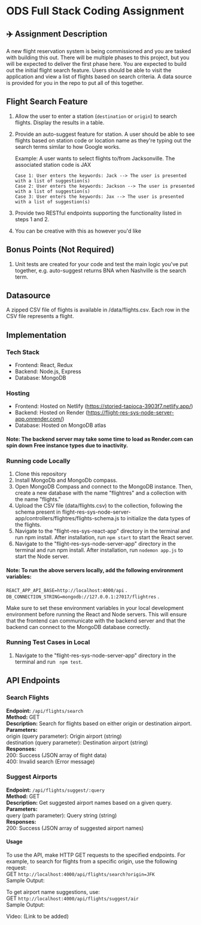 # ODS Full Stack Coding Assignment

## ✈️ Assignment Description
A new flight reservation system is being commissioned and you are tasked with building this out. There will be multiple phases to this project, but you will be expected to deliver the first phase here. You are expected to build out the initial flight search feature. Users should be able to visit the application and view a list of flights based on search criteria. A data source is provided for you in the repo to put all of this together.

## Flight Search Feature

1. Allow the user to enter a station (`destination` or `origin`) to search flights. Display the results in a table.

2. Provide an auto-suggest feature for station. A user should be able to see flights based on station code or location name as they're typing out the search terms similar to how Google works.

   Example: A user wants to select flights to/from Jacksonville. The associated station code is JAX
   
       Case 1: User enters the keywords: Jack --> The user is presented with a list of suggestion(s)
       Case 2: User enters the keywords: Jackson --> The user is presented with a list of suggestion(s)
       Case 3: User enters the keywords: Jax --> The user is presented with a list of suggestion(s)
   
3. Provide two RESTful endpoints supporting the functionality listed in steps 1 and 2.

4. You can be creative with this as however you'd like

## Bonus Points (Not Required)
1. Unit tests are created for your code and test the main logic you've put together, e.g. auto-suggest returns BNA when Nashville is the search term.

## Datasource
A zipped CSV file of flights is available in /data/flights.csv. Each row in the CSV file represents a flight.

## Implementation
###  Tech Stack 
* Frontend: React, Redux
* Backend: Node.js, Express
* Database: MongoDB

###  Hosting
* Frontend: Hosted on Netlify (https://storied-tapioca-3903f7.netlify.app/)
* Backend: Hosted on Render (https://flight-res-sys-node-server-app.onrender.com/)
* Database: Hosted on MongoDB atlas

#### Note: The backend server may take some time to load as Render.com can spin down Free instance types due to inactivity.

### Running code Locally
1. Clone this repository
2. Install MongoDb and MongoDb compass.
3. Open MongoDB Compass and connect to the MongoDB instance. Then, create a new database with the name "flightres" and a collection with the name "flights."
4. Upload the CSV file (data/flights.csv) to the collection, following the schema present in flight-res-sys-node-server-app/controllers/flightres/flights-schema.js to initialize the data types of the flights.
5. Navigate to the "flight-res-sys-react-app" directory in the terminal and run npm install. After installation, run ```npm start``` to start the React server.
6. Navigate to the "flight-res-sys-node-server-app" directory in the terminal and run npm install. After installation, run ```nodemon app.js``` to start the Node server.

#### Note: To run the above servers locally, add the following environment variables:
```REACT_APP_API_BASE=http://localhost:4000/api``` .
```DB_CONNECTION_STRING=mongodb://127.0.0.1:27017/flightres``` .

Make sure to set these environment variables in your local development environment before running the React and Node servers. This will ensure that the frontend can communicate with the backend server and that the backend can connect to the MongoDB database correctly.

### Running Test Cases in Local
1. Navigate to the "flight-res-sys-node-server-app" directory in the terminal and run ``` npm test```.

## API Endpoints
### Search Flights
**Endpoint:** ```/api/flights/search```  
**Method:** GET  
**Description:** Search for flights based on either origin or destination airport.  
**Parameters:**  
origin (query parameter): Origin airport (string)  
destination (query parameter): Destination airport (string)  
**Responses:**  
200: Success (JSON array of flight data)  
400: Invalid search (Error message)  

### Suggest Airports
**Endpoint:** ```/api/flights/suggest/:query```  
**Method:** GET    
**Description:** Get suggested airport names based on a given query.  
**Parameters:**  
query (path parameter): Query string (string)  
**Responses:**  
200: Success (JSON array of suggested airport names)

#### Usage

To use the API, make HTTP GET requests to the specified endpoints. For example, to search for flights from a specific origin, use the following request:  
GET ```http://localhost:4000/api/flights/search?origin=JFK```  
Sample Output: 

To get airport name suggestions, use:  
GET ```http://localhost:4000/api/flights/suggest/air```  
Sample Output:

Video: (Link to be added)